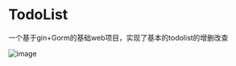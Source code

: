 # TodoList
一个基于gin+Gorm的基础web项目，实现了基本的todolist的增删改查

![image](https://github.com/user-attachments/assets/b0ae788a-16e5-4218-aea2-165d16bdeb60)
